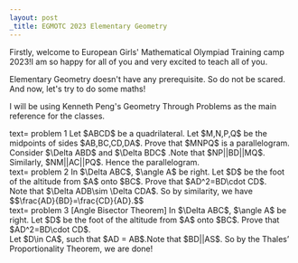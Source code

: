 ```yaml
---
layout: post
_title: EGMOTC 2023 Elementary Geometry 
---
```


Firstly, welcome to European Girls' Mathematical Olympiad Training camp 2023!I am so happy for all of you and very excited to teach all of you. 

Elementary Geometry doesn't have any prerequisite. So do not be scared. And now, let's try to do some maths!

I will be using Kenneth Peng's Geometry Through Problems as the main reference for the classes. 

<div class='example'> text= problem 1
  Let $ABCD$ be a quadrilateral. Let $M,N,P,Q$ be the midpoints of sides $AB,BC,CD,DA$. Prove that $MNPQ$ is a parallelogram.
</div>
<div class='proof'>
  Consider $\Delta ABD$ and  $\Delta BDC$ .Note that $NP||BD||MQ$. Similarly, $NM||AC||PQ$. Hence the parallelogram.
</div>

<div class='example'> text= problem 2
 In $\Delta ABC$, $\angle A$ be right. Let $D$ be the foot of the altitude from $A$ onto $BC$. Prove that $AD^2=BD\cdot CD$.
</div>
<div class='proof'>
  Note that $\Delta ADB\sim \Delta CDA$. So by similarity, we have $$\frac{AD}{BD}=\frac{CD}{AD}.$$
</div>

<div class='example'> text= problem 3 [Angle Bisector Theorem]
 In $\Delta ABC$, $\angle A$ be right. Let $D$ be the foot of the altitude from $A$ onto $BC$. Prove that $AD^2=BD\cdot CD$.
</div>
<div class='proof'>
  Let $D\in CA$, such that $AD = AB$.Note that $BD||AS$. So by the Thales’ Proportionality Theorem, we are done!
</div>
